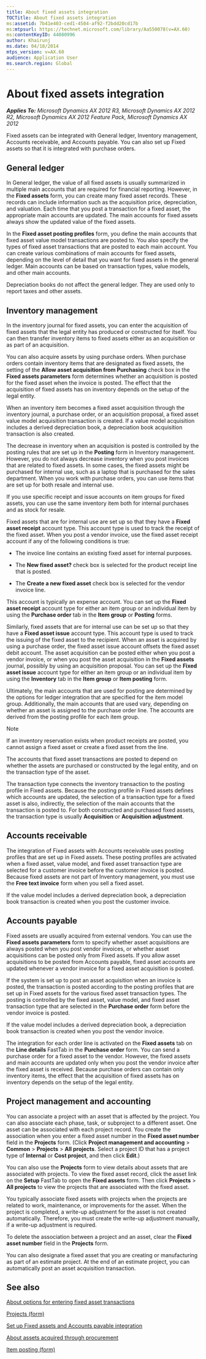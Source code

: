 ```yaml
---
title: About fixed assets integration
TOCTitle: About fixed assets integration
ms:assetid: 7b41e403-ced1-4504-af92-f2bdd20cd17b
ms:mtpsurl: https://technet.microsoft.com/library/Aa550078(v=AX.60)
ms:contentKeyID: 44080996
author: Khairunj
ms.date: 04/18/2014
mtps_version: v=AX.60
audience: Application User
ms.search.region: Global
---
```


# About fixed assets integration 


_**Applies To:** Microsoft Dynamics AX 2012 R3, Microsoft Dynamics AX 2012 R2, Microsoft Dynamics AX 2012 Feature Pack, Microsoft Dynamics AX 2012_

Fixed assets can be integrated with General ledger, Inventory management, Accounts receivable, and Accounts payable. You can also set up Fixed assets so that it is integrated with purchase orders.

## General ledger

In General ledger, the value of all fixed assets is usually summarized in multiple main accounts that are required for financial reporting. However, in the **Fixed assets** form, you can create many fixed asset records. These records can include information such as the acquisition price, depreciation, and valuation. Each time that you post a transaction for a fixed asset, the appropriate main accounts are updated. The main accounts for fixed assets always show the updated value of the fixed assets.

In the **Fixed asset posting profiles** form, you define the main accounts that fixed asset value model transactions are posted to. You also specify the types of fixed asset transactions that are posted to each main account. You can create various combinations of main accounts for fixed assets, depending on the level of detail that you want for fixed assets in the general ledger. Main accounts can be based on transaction types, value models, and other main accounts.

Depreciation books do not affect the general ledger. They are used only to report taxes and other assets.

## Inventory management

In the inventory journal for fixed assets, you can enter the acquisition of fixed assets that the legal entity has produced or constructed for itself. You can then transfer inventory items to fixed assets either as an acquisition or as part of an acquisition.

You can also acquire assets by using purchase orders. When purchase orders contain inventory items that are designated as fixed assets, the setting of the **Allow asset acquisition from Purchasing** check box in the **Fixed assets parameters** form determines whether an acquisition is posted for the fixed asset when the invoice is posted. The effect that the acquisition of fixed assets has on inventory depends on the setup of the legal entity.

When an inventory item becomes a fixed asset acquisition through the inventory journal, a purchase order, or an acquisition proposal, a fixed asset value model acquisition transaction is created. If a value model acquisition includes a derived depreciation book, a depreciation book acquisition transaction is also created.

The decrease in inventory when an acquisition is posted is controlled by the posting rules that are set up in the **Posting** form in Inventory management. However, you do not always decrease inventory when you post invoices that are related to fixed assets. In some cases, the fixed assets might be purchased for internal use, such as a laptop that is purchased for the sales department. When you work with purchase orders, you can use items that are set up for both resale and internal use.

If you use specific receipt and issue accounts on item groups for fixed assets, you can use the same inventory item both for internal purchases and as stock for resale.

Fixed assets that are for internal use are set up so that they have a **Fixed asset receipt** account type. This account type is used to track the receipt of the fixed asset. When you post a vendor invoice, use the fixed asset receipt account if any of the following conditions is true:

  - The invoice line contains an existing fixed asset for internal purposes.

  - The **New fixed asset?** check box is selected for the product receipt line that is posted.

  - The **Create a new fixed asset** check box is selected for the vendor invoice line.

This account is typically an expense account. You can set up the **Fixed asset receipt** account type for either an item group or an individual item by using the **Purchase order** tab in the **Item group** or **Posting** forms.

Similarly, fixed assets that are for internal use can be set up so that they have a **Fixed asset issue** account type. This account type is used to track the issuing of the fixed asset to the recipient. When an asset is acquired by using a purchase order, the fixed asset issue account offsets the fixed asset debit account. The asset acquisition can be posted either when you post a vendor invoice, or when you post the asset acquisition in the **Fixed assets** journal, possibly by using an acquisition proposal. You can set up the **Fixed asset issue** account type for either an item group or an individual item by using the **Inventory** tab in the **Item group** or **Item posting** form.

Ultimately, the main accounts that are used for posting are determined by the options for ledger integration that are specified for the item model group. Additionally, the main accounts that are used vary, depending on whether an asset is assigned to the purchase order line. The accounts are derived from the posting profile for each item group.


> [!NOTE]
> <P>If an inventory reservation exists when product receipts are posted, you cannot assign a fixed asset or create a fixed asset from the line.</P>



The accounts that fixed asset transactions are posted to depend on whether the assets are purchased or constructed by the legal entity, and on the transaction type of the asset.

The transaction type connects the inventory transaction to the posting profile in Fixed assets. Because the posting profile in Fixed assets defines which accounts are updated, the selection of a transaction type for a fixed asset is also, indirectly, the selection of the main accounts that the transaction is posted to. For both constructed and purchased fixed assets, the transaction type is usually **Acquisition** or **Acquisition adjustment**.

## Accounts receivable

The integration of Fixed assets with Accounts receivable uses posting profiles that are set up in Fixed assets. These posting profiles are activated when a fixed asset, value model, and fixed asset transaction type are selected for a customer invoice before the customer invoice is posted. Because fixed assets are not part of Inventory management, you must use the **Free text invoice** form when you sell a fixed asset.

If the value model includes a derived depreciation book, a depreciation book transaction is created when you post the customer invoice.

## Accounts payable

Fixed assets are usually acquired from external vendors. You can use the **Fixed assets parameters** form to specify whether asset acquisitions are always posted when you post vendor invoices, or whether asset acquisitions can be posted only from Fixed assets. If you allow asset acquisitions to be posted from Accounts payable, fixed asset accounts are updated whenever a vendor invoice for a fixed asset acquisition is posted.

If the system is set up to post an asset acquisition when an invoice is posted, the transaction is posted according to the posting profiles that are set up in Fixed assets for the various fixed asset transaction types. The posting is controlled by the fixed asset, value model, and fixed asset transaction type that are selected in the **Purchase order** form before the vendor invoice is posted.

If the value model includes a derived depreciation book, a depreciation book transaction is created when you post the vendor invoice.

The integration for each order line is activated on the **Fixed assets** tab on the **Line details** FastTab in the **Purchase order** form. You can send a purchase order for a fixed asset to the vendor. However, the fixed assets and main accounts are updated only when you post the vendor invoice after the fixed asset is received. Because purchase orders can contain only inventory items, the effect that the acquisition of fixed assets has on inventory depends on the setup of the legal entity.

## Project management and accounting

You can associate a project with an asset that is affected by the project. You can also associate each phase, task, or subproject to a different asset. One asset can be associated with each project record. You create the association when you enter a fixed asset number in the **Fixed asset number** field in the **Projects** form. (Click **Project management and accounting** \> **Common** \> **Projects** \> **All projects**. Select a project ID that has a project type of **Internal** or **Cost project**, and then click **Edit**.)

You can also use the **Projects** form to view details about assets that are associated with projects. To view the fixed asset record, click the asset link on the **Setup** FastTab to open the **Fixed assets** form. Then click **Projects** \> **All projects** to view the projects that are associated with the fixed asset.

You typically associate fixed assets with projects when the projects are related to work, maintenance, or improvements for the asset. When the project is completed, a write-up adjustment for the asset is not created automatically. Therefore, you must create the write-up adjustment manually, if a write-up adjustment is required.

To delete the association between a project and an asset, clear the **Fixed asset number** field in the **Projects** form.

You can also designate a fixed asset that you are creating or manufacturing as part of an estimate project. At the end of an estimate project, you can automatically post an asset acquisition transaction.

## See also

[About options for entering fixed asset transactions](about-options-for-entering-fixed-asset-transactions.md)

[Projects (form)](https://technet.microsoft.com/library/aa585245\(v=ax.60\))

[Set up Fixed assets and Accounts payable integration](set-up-fixed-assets-and-accounts-payable-integration.md)

[About assets acquired through procurement](about-assets-acquired-through-procurement.md)

[Item posting (form)](https://technet.microsoft.com/library/aa589971\(v=ax.60\))

  


